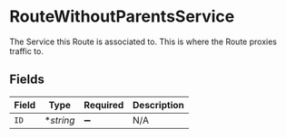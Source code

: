 # RouteWithoutParentsService

The Service this Route is associated to. This is where the Route proxies traffic to.


## Fields

| Field              | Type               | Required           | Description        |
| ------------------ | ------------------ | ------------------ | ------------------ |
| `ID`               | **string*          | :heavy_minus_sign: | N/A                |